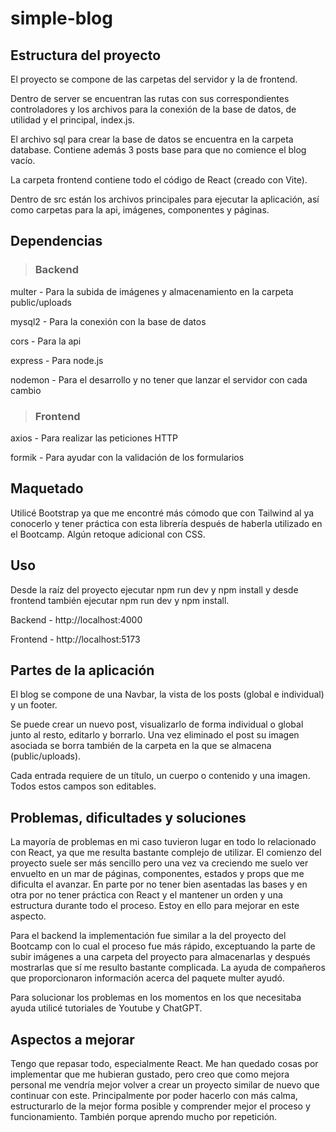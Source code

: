 ﻿# simple-blog

## Estructura del proyecto

El proyecto se compone de las carpetas del servidor y la de frontend.

Dentro de server se encuentran las rutas con sus correspondientes controladores y los archivos para la conexión de la base de datos, de utilidad y el principal, index.js.

El archivo sql para crear la base de datos se encuentra en la carpeta database. Contiene además 3 posts base para que no comience el blog vacío.

La carpeta frontend contiene todo el código de React (creado con Vite).

Dentro de src están los archivos principales para ejecutar la aplicación, así como carpetas para la api, imágenes, componentes y páginas.

## Dependencias

> ### Backend

multer - Para la subida de imágenes y almacenamiento en la carpeta public/uploads


mysql2 - Para la conexión con la base de datos


cors - Para la api


express - Para node.js


nodemon - Para el desarrollo y no tener que lanzar el servidor con cada cambio

> ### Frontend

axios - Para realizar las peticiones HTTP


formik - Para ayudar con la validación de los formularios

## Maquetado

Utilicé Bootstrap ya que me encontré más cómodo que con Tailwind al ya conocerlo y tener práctica con esta librería después de haberla utilizado en el Bootcamp. Algún retoque adicional con CSS.

## Uso

Desde la raíz del proyecto ejecutar npm run dev y npm install y desde frontend también ejecutar npm run dev y npm install.

Backend - http://localhost:4000

Frontend - http://localhost:5173

## Partes de la aplicación 

El blog se compone de una Navbar, la vista de los posts (global e individual) y un footer.

Se puede crear un nuevo post, visualizarlo de forma individual o global junto al resto, editarlo y borrarlo. Una vez eliminado el post su imagen asociada se borra también de la carpeta en la que se almacena (public/uploads).

Cada entrada requiere de un título, un cuerpo o contenido y una imagen. Todos estos campos son editables.


## Problemas, dificultades y soluciones

La mayoría de problemas en mi caso tuvieron lugar en todo lo relacionado con React, ya que me resulta bastante complejo de utilizar. El comienzo del proyecto suele ser más sencillo pero una vez va creciendo me suelo ver envuelto en un mar de páginas, componentes, estados y props que me dificulta el avanzar. En parte por no tener bien asentadas las bases y en otra por no tener práctica con React y el mantener un orden y una estructura durante todo el proceso. Estoy en ello para mejorar en este aspecto.

Para el backend la implementación fue similar a la del proyecto del Bootcamp con lo cual el proceso fue más rápido, exceptuando la parte de subir imágenes a una carpeta del proyecto para almacenarlas y después mostrarlas que sí me resulto bastante complicada. La ayuda de compañeros que proporcionaron información acerca del paquete multer ayudó.

Para solucionar los problemas en los momentos en los que necesitaba ayuda utilicé tutoriales de Youtube y ChatGPT.

## Aspectos a mejorar

Tengo que repasar todo, especialmente React. Me han quedado cosas por implementar que me hubieran gustado, pero creo que como mejora personal me vendría mejor volver a crear un proyecto similar de nuevo que continuar con este. Principalmente por poder hacerlo con más calma, estructurarlo de la mejor forma posible y comprender mejor el proceso y funcionamiento. También porque aprendo mucho por repetición.
